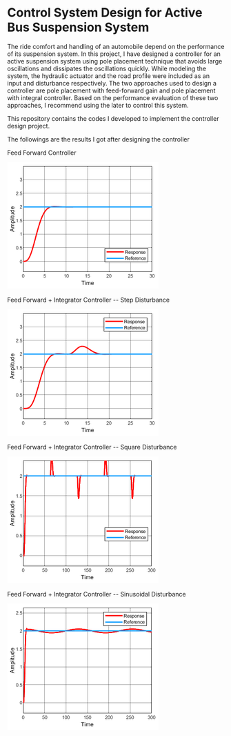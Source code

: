 # Control System Design for Active Bus Suspension System



The ride comfort and handling of an automobile depend on the performance of its suspension system. In this project, I have designed a controller for an active suspension system using pole placement technique that avoids large oscillations and dissipates the oscillations quickly. While modeling the system, the hydraulic actuator and the road profile were included as an input and disturbance respectively. The two approaches used to design a controller are pole placement with feed-forward gain and pole placement with integral controller. Based on the performance evaluation of these two approaches, I recommend using the later to control this system.        

This repository contains the codes I developed to implement the controller design project. 


The followings are the results I got after designing the controller

Feed Forward Controller

![](Figures/with%20feed%20forward%20gain.png)

Feed Forward + Integrator Controller -- Step Disturbance  

![](Figures/integrator%20response.png)

Feed Forward + Integrator Controller -- Square Disturbance

![](Figures/integrator%20response%20square.png)

Feed Forward + Integrator Controller -- Sinusoidal Disturbance

![](Figures/sinusoidal%20response%20integral.png)
